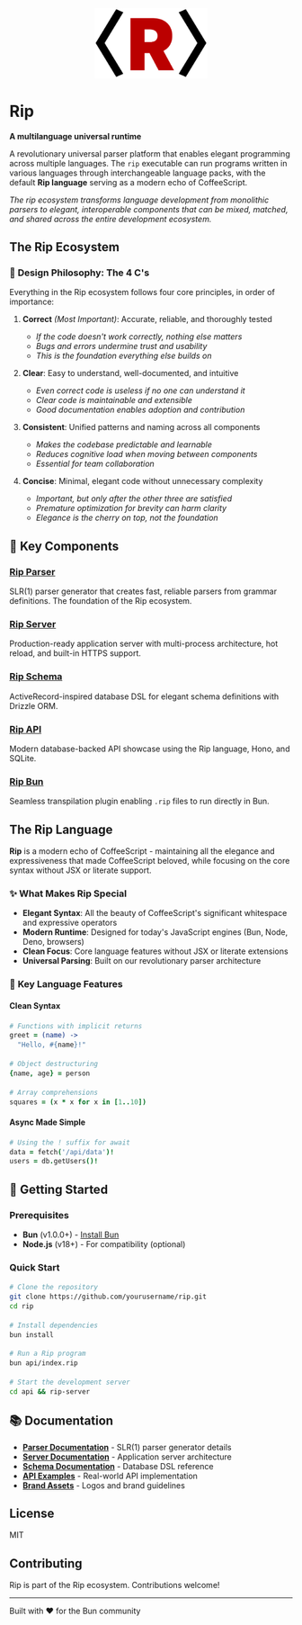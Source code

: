 <div align="center"><img src="/assets/logos/rip-icon-512wa.png" style="width:200px" alt="Rip Logo" /><br></div>

# Rip

**A multilanguage universal runtime**

A revolutionary universal parser platform that enables elegant programming across multiple languages. The `rip` executable can run programs written in various languages through interchangeable language packs, with the default **Rip language** serving as a modern echo of CoffeeScript.

*The rip ecosystem transforms language development from monolithic parsers to elegant, interoperable components that can be mixed, matched, and shared across the entire development ecosystem.*

## The Rip Ecosystem

### 🎯 **Design Philosophy: The 4 C's**
Everything in the Rip ecosystem follows four core principles, in order of importance:

1. **Correct** *(Most Important)*: Accurate, reliable, and thoroughly tested
   - *If the code doesn't work correctly, nothing else matters*
   - *Bugs and errors undermine trust and usability*
   - *This is the foundation everything else builds on*

2. **Clear**: Easy to understand, well-documented, and intuitive
   - *Even correct code is useless if no one can understand it*
   - *Clear code is maintainable and extensible*
   - *Good documentation enables adoption and contribution*

3. **Consistent**: Unified patterns and naming across all components
   - *Makes the codebase predictable and learnable*
   - *Reduces cognitive load when moving between components*
   - *Essential for team collaboration*

4. **Concise**: Minimal, elegant code without unnecessary complexity
   - *Important, but only after the other three are satisfied*
   - *Premature optimization for brevity can harm clarity*
   - *Elegance is the cherry on top, not the foundation*

## 🚀 Key Components

### **[Rip Parser](parser/)**
SLR(1) parser generator that creates fast, reliable parsers from grammar definitions. The foundation of the Rip ecosystem.

### **[Rip Server](server/)**
Production-ready application server with multi-process architecture, hot reload, and built-in HTTPS support.

### **[Rip Schema](schema/)**
ActiveRecord-inspired database DSL for elegant schema definitions with Drizzle ORM.

### **[Rip API](api/)**
Modern database-backed API showcase using the Rip language, Hono, and SQLite.

### **[Rip Bun](bun/)**
Seamless transpilation plugin enabling `.rip` files to run directly in Bun.

## The Rip Language

**Rip** is a modern echo of CoffeeScript - maintaining all the elegance and expressiveness that made CoffeeScript beloved, while focusing on the core syntax without JSX or literate support.

### ✨ **What Makes Rip Special**
- **Elegant Syntax**: All the beauty of CoffeeScript's significant whitespace and expressive operators
- **Modern Runtime**: Designed for today's JavaScript engines (Bun, Node, Deno, browsers)
- **Clean Focus**: Core language features without JSX or literate extensions
- **Universal Parsing**: Built on our revolutionary parser architecture

### 🎯 **Key Language Features**

#### Clean Syntax
```coffee
# Functions with implicit returns
greet = (name) ->
  "Hello, #{name}!"

# Object destructuring
{name, age} = person

# Array comprehensions
squares = (x * x for x in [1..10])
```

#### Async Made Simple
```coffee
# Using the ! suffix for await
data = fetch('/api/data')!
users = db.getUsers()!
```

## 🚀 Getting Started

### Prerequisites
- **Bun** (v1.0.0+) - [Install Bun](https://bun.sh)
- **Node.js** (v18+) - For compatibility (optional)

### Quick Start
```bash
# Clone the repository
git clone https://github.com/yourusername/rip.git
cd rip

# Install dependencies
bun install

# Run a Rip program
bun api/index.rip

# Start the development server
cd api && rip-server
```

## 📚 Documentation

- **[Parser Documentation](parser/)** - SLR(1) parser generator details
- **[Server Documentation](server/)** - Application server architecture
- **[Schema Documentation](schema/)** - Database DSL reference
- **[API Examples](api/)** - Real-world API implementation
- **[Brand Assets](BRANDING.md)** - Logos and brand guidelines

## License

MIT

## Contributing

Rip is part of the Rip ecosystem. Contributions welcome!

---

Built with ❤️ for the Bun community